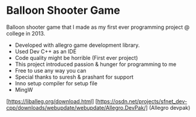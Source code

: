 # Balloon Shooter Game 

Balloon shooter game that I made as my first ever programming project @ college in 2013.

* Developed with allegro game development library.
* Used Dev C++ as an IDE
* Code quality might be horrible (First ever project)
* This project introduced passion & hunger for programming to me 
* Free to use any way you can
* Special thanks to suresh & prashant for support
* Inno setup compiler for setup file
* MingW 

[https://liballeg.org/download.html] 
[https://osdn.net/projects/sfnet_dev-cpp/downloads/webupdate/webupdate/Allegro.DevPak/]
(Allegro devpak)
